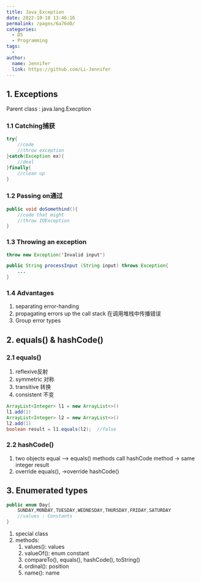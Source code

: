 ```yaml
---
title: Java_Exception
date: 2022-10-18 13:46:16
permalink: /pages/6a76d0/
categories:
  - DS
  - Programming
tags:
  - 
author: 
  name: Jennifer
  link: https://github.com/Li-Jennifer
---
```


## 1. Exceptions
Parent class : java.lang.Execption
### 1.1 Catching捕获
```java
try{
	//code
	//throw exception
}catch(Exception ex){
	//deal
}finally{
	//clean up
}
```
### 1.2 Passing on通过
```java
public void doSomethind(){
	//code that might
	//throw IOException
}
```
### 1.3 Throwing an exception
```java
throw new Exception('Invalid input')

public String processInput (String input) throws Exception{
	...
}
```
### 1.4 Advantages
1. separating error-handing
2. propagating errors up the call stack 在调用堆栈中传播错误
3. Group error types
## 2. equals() & hashCode()
### 2.1 equals()
1. reflexive反射
2. symmetric 对称
3. transitive 转换
4. consistent 不变
```java
ArrayList<Integer> l1 = new ArrayList<>()
l1.add(1)
ArrayList<Integer> l2 = new ArrayList<>()
l2.add(1)
boolean result = l1.equals(l2);  //false
```
### 2.2 hashCode()
1. two objects equal --> equals() methods
	call hashCode method   -> same integer result
2. override equals(), ->override hashCode()
## 3. Enumerated types
```java
public enum Day{
	SUNDAY,MONDAY,TUESDAY,WEDNESDAY,THURSDAY,FRIDAY,SATURDAY
	//values : Constants
}
```
1. special class
2. methods: 
	1. values(): values
	2. valueOf(): enum constant
	3. compareTo(), equals(), hashCode(), toString()
	4. ordinal(): position
	5. name(): name